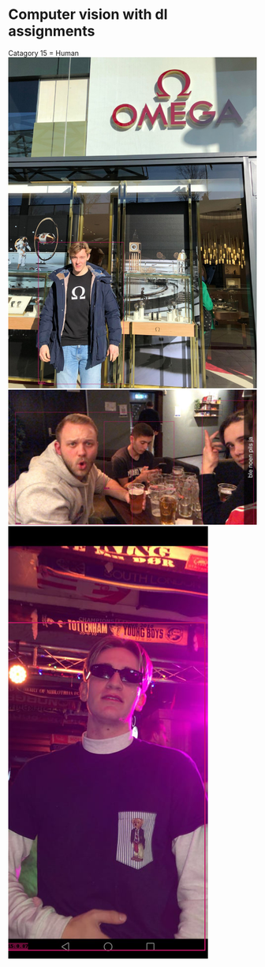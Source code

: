 # Computer vision with dl assignments
Catagory 15 = Human 
!["Dette fikk jeg til"](/assignment4/plots_task4/408.png) 
!["Dette fikk jeg til"](/assignment4/plots_task4/416.png) 
!["Dette fikk jeg til"](/assignment4/plots_task4/417.png) 
